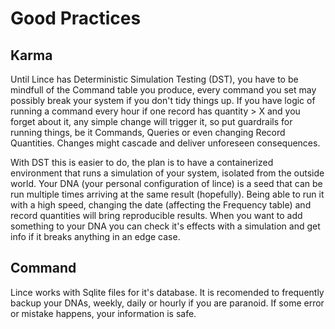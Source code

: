 # Good Practices

## Karma

Until Lince has Deterministic Simulation Testing (DST), you have to be mindfull of the Command table you produce, every command you set may possibly break your system if you don't tidy things up. If you have logic of running a command every hour if one record has quantity > X and you forget about it, any simple change will trigger it, so put guardrails for running things, be it Commands, Queries or even changing Record Quantities. Changes might cascade and deliver unforeseen consequences.

With DST this is easier to do, the plan is to have a containerized environment that runs a simulation of your system, isolated from the outside world. Your DNA (your personal configuration of lince) is a seed that can be run multiple times arriving at the same result (hopefully). Being able to run it with a high speed, changing the date (affecting the Frequency table) and record quantities will bring reproducible results. When you want to add something to your DNA you can check it's effects with a simulation and get info if it breaks anything in an edge case.

## Command

Lince works with Sqlite files for it's database. It is recomended to frequently backup your DNAs, weekly, daily or hourly if you are paranoid. If some error or mistake happens, your information is safe.
